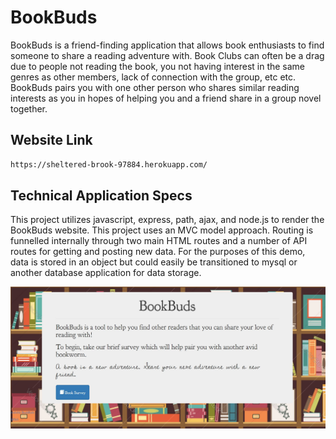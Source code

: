 # BookBuds

BookBuds is a friend-finding application that allows book enthusiasts to find someone to share a reading adventure with.  Book Clubs can often be a drag due to people not reading the book, you not having interest in the same genres as other members, lack of connection with the group, etc etc.  BookBuds pairs you with one other person who shares similar reading interests as you in hopes of helping you and a friend share in a group novel together.  

## Website Link

```bash
https://sheltered-brook-97884.herokuapp.com/
```
## Technical Application Specs

This project utilizes javascript, express, path, ajax, and node.js to render the BookBuds website.  This project uses an MVC model approach. Routing is funnelled internally through two main HTML routes and a number of API routes for getting and posting new data.  For the purposes of this demo, data is stored in an object but could easily be transitioned to mysql or another database application for data storage.  

![BookBuds Home Screen](/public/Bookbuds.JPG)
